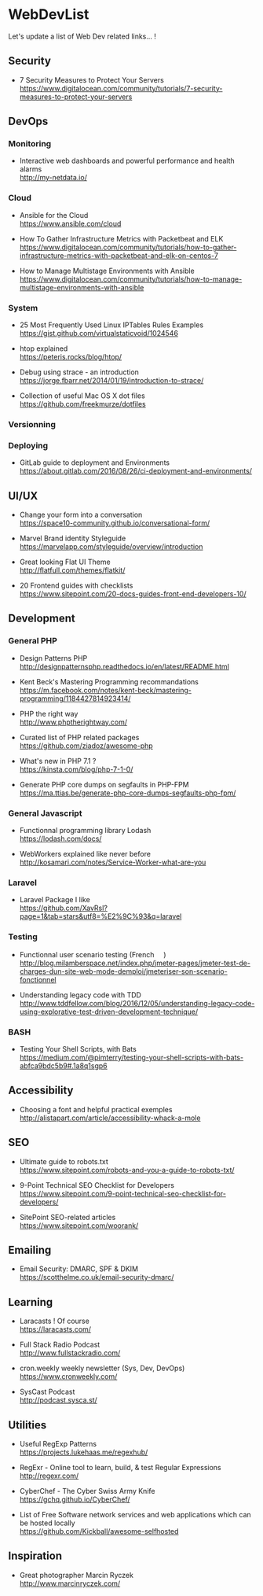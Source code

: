 # WebDevList
Let's update a list of Web Dev related links... !

## Security

* 7 Security Measures to Protect Your Servers  
https://www.digitalocean.com/community/tutorials/7-security-measures-to-protect-your-servers

## DevOps

### Monitoring

* Interactive web dashboards and powerful performance and health alarms  
http://my-netdata.io/

### Cloud

* Ansible for the Cloud  
https://www.ansible.com/cloud

* How To Gather Infrastructure Metrics with Packetbeat and ELK  
https://www.digitalocean.com/community/tutorials/how-to-gather-infrastructure-metrics-with-packetbeat-and-elk-on-centos-7

* How to Manage Multistage Environments with Ansible  
https://www.digitalocean.com/community/tutorials/how-to-manage-multistage-environments-with-ansible

### System

* 25 Most Frequently Used Linux IPTables Rules Examples  
https://gist.github.com/virtualstaticvoid/1024546

* htop explained  
https://peteris.rocks/blog/htop/

* Debug using strace - an introduction  
https://jorge.fbarr.net/2014/01/19/introduction-to-strace/

* Collection of useful Mac OS X dot files  
https://github.com/freekmurze/dotfiles

### Versionning

### Deploying

* GitLab guide to deployment and Environments  
https://about.gitlab.com/2016/08/26/ci-deployment-and-environments/

## UI/UX

* Change your form into a conversation  
https://space10-community.github.io/conversational-form/

* Marvel Brand identity Styleguide  
https://marvelapp.com/styleguide/overview/introduction

* Great looking Flat UI Theme  
http://flatfull.com/themes/flatkit/

* 20 Frontend guides with checklists  
https://www.sitepoint.com/20-docs-guides-front-end-developers-10/

## Development

### General PHP

* Design Patterns PHP  
http://designpatternsphp.readthedocs.io/en/latest/README.html

* Kent Beck's Mastering Programming recommandations  
https://m.facebook.com/notes/kent-beck/mastering-programming/1184427814923414/

* PHP the right way  
http://www.phptherightway.com/

* Curated list of PHP related packages  
https://github.com/ziadoz/awesome-php

* What's new in PHP 7.1 ?  
https://kinsta.com/blog/php-7-1-0/

* Generate PHP core dumps on segfaults in PHP-FPM  
https://ma.ttias.be/generate-php-core-dumps-segfaults-php-fpm/

### General Javascript

* Functionnal programming library Lodash  
https://lodash.com/docs/

* WebWorkers explained like never before  
http://kosamari.com/notes/Service-Worker-what-are-you

### Laravel

* Laravel Package I like  
https://github.com/XavRsl?page=1&tab=stars&utf8=%E2%9C%93&q=laravel

### Testing

* Functionnal user scenario testing (French <img src="http://www.geonames.org/flags/x/fr.gif" width="15">)  
http://blog.milamberspace.net/index.php/jmeter-pages/jmeter-test-de-charges-dun-site-web-mode-demploi/jmeteriser-son-scenario-fonctionnel

* Understanding legacy code with TDD  
http://www.tddfellow.com/blog/2016/12/05/understanding-legacy-code-using-explorative-test-driven-development-technique/

### BASH

* Testing Your Shell Scripts, with Bats  
https://medium.com/@pimterry/testing-your-shell-scripts-with-bats-abfca9bdc5b9#.1a8q1sgp6

## Accessibility

* Choosing a font and helpful practical exemples  
http://alistapart.com/article/accessibility-whack-a-mole

## SEO

* Ultimate guide to robots.txt  
https://www.sitepoint.com/robots-and-you-a-guide-to-robots-txt/

* 9-Point Technical SEO Checklist for Developers  
https://www.sitepoint.com/9-point-technical-seo-checklist-for-developers/

* SitePoint SEO-related articles  
https://www.sitepoint.com/woorank/

## Emailing

* Email Security: DMARC, SPF & DKIM  
https://scotthelme.co.uk/email-security-dmarc/

## Learning

* Laracasts ! Of course  
https://laracasts.com/

* Full Stack Radio Podcast  
http://www.fullstackradio.com/

* cron.weekly weekly newsletter (Sys, Dev, DevOps)  
https://www.cronweekly.com/

* SysCast Podcast  
http://podcast.sysca.st/

## Utilities

* Useful RegExp Patterns  
https://projects.lukehaas.me/regexhub/

* RegExr - Online tool to learn, build, & test Regular Expressions  
http://regexr.com/

* CyberChef - The Cyber Swiss Army Knife  
https://gchq.github.io/CyberChef/

* List of Free Software network services and web applications which can be hosted locally  
https://github.com/Kickball/awesome-selfhosted

## Inspiration

* Great photographer Marcin Ryczek  
http://www.marcinryczek.com/

